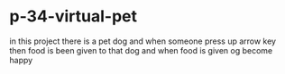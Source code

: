 # p-34-virtual-pet
in this project there is a pet dog and when someone press up arrow key then food is been given to that dog 
and when food is given og become happy
